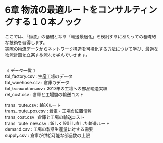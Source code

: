 # 6章 物流の最適ルートをコンサルティングする１０本ノック

ここでは、「物流」の基礎となる「輸送最適化」を検討するにあたっての基礎的な技術を習得します。  
実際の物流データからネットワーク構造を可視化する方法について学び、最適な物流計画を立案する流れを学んでいきます。
<br>
<br>

《 データ一覧 》<br>
tbl_factory.csv : 生産工場のデータ<br> 
tbl_warehose.csv : 倉庫のデータ<br>
tbl_transaction.csv : 2019年の工場への部品輸送実績<br>
rel_cost.csv : 倉庫と工場間の輸送コスト<br>

trans_route.csv : 輸送ルート<br>
trans_route_pos.csv : 倉庫・工場の位置情報<br>
trans_cost.csv : 倉庫と工場の輸送コスト<br>
trans_route_new.csv : 新しく設計し直した輸送ルート<br> 
demand.csv : 工場の製品生産量に対する需要<br>
supply.csv : 倉庫が供給可能な部品数の上限<br>